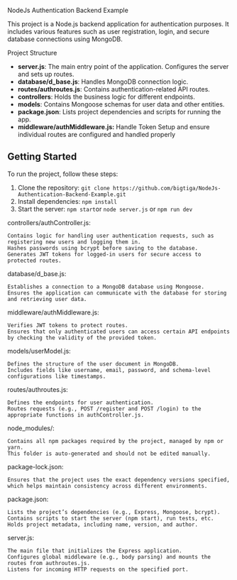 NodeJs Authentication Backend Example

This project is a Node.js backend application for authentication purposes. It includes various features such as user registration, login, and secure database connections using MongoDB.

Project Structure
- **server.js**: The main entry point of the application. Configures the server and sets up routes.
- **database/d_base.js**: Handles MongoDB connection logic.
- **routes/authroutes.js**: Contains authentication-related API routes.
- **controllers**: Holds the business logic for different endpoints.
- **models**: Contains Mongoose schemas for user data and other entities.
- **package.json**: Lists project dependencies and scripts for running the app.
- **middleware/authMiddleware.js:** Handle Token Setup and ensure individual routes are configured and handled properly 

## Getting Started
To run the project, follow these steps:
1. Clone the repository: `git clone https://github.com/bigtiga/NodeJs-Authentication-Backend-Example.git`
2. Install dependencies: `npm install`
3. Start the server: `npm start`or `node server.js` or `npm run dev`



controllers/authController.js:

    Contains logic for handling user authentication requests, such as registering new users and logging them in.
    Hashes passwords using bcrypt before saving to the database.
    Generates JWT tokens for logged-in users for secure access to protected routes.

database/d_base.js:

    Establishes a connection to a MongoDB database using Mongoose.
    Ensures the application can communicate with the database for storing and retrieving user data.

middleware/authMiddleware.js:

    Verifies JWT tokens to protect routes.
    Ensures that only authenticated users can access certain API endpoints by checking the validity of the provided token.

models/userModel.js:

    Defines the structure of the user document in MongoDB.
    Includes fields like username, email, password, and schema-level configurations like timestamps.

routes/authroutes.js:

    Defines the endpoints for user authentication.
    Routes requests (e.g., POST /register and POST /login) to the appropriate functions in authController.js.

node_modules/:

    Contains all npm packages required by the project, managed by npm or yarn.
    This folder is auto-generated and should not be edited manually.

package-lock.json:

    Ensures that the project uses the exact dependency versions specified, which helps maintain consistency across different environments.

package.json:

    Lists the project’s dependencies (e.g., Express, Mongoose, bcrypt).
    Contains scripts to start the server (npm start), run tests, etc.
    Holds project metadata, including name, version, and author.

server.js:

    The main file that initializes the Express application.
    Configures global middleware (e.g., body parsing) and mounts the routes from authroutes.js.
    Listens for incoming HTTP requests on the specified port.
